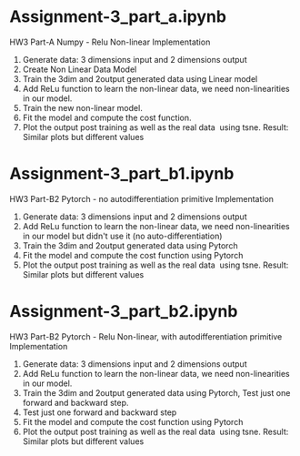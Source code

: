 # Assignment-3_part_a.ipynb
HW3 Part-A Numpy - Relu Non-linear Implementation 

1. Generate data: 3 dimensions input and 2 dimensions output 
2. Create Non Linear Data Model
3. Train the 3dim and 2output generated data using Linear model 
4. Add ReLu function to learn the non-linear data, we need non-linearities in our model.
5. Train the new non-linear model.
6. Fit the model and compute the cost function.
7. Plot the output post training as well as the real data  using tsne.
   Result: Similar plots but different values
 
# Assignment-3_part_b1.ipynb
HW3 Part-B2 Pytorch - no autodifferentiation primitive Implementation
1. Generate data: 3 dimensions input and 2 dimensions output 
2. Add ReLu function to learn the non-linear data, we need non-linearities in our model but didn't use it (no auto-differentiation)
3. Train the 3dim and 2output generated data using Pytorch
4. Fit the model and compute the cost function using Pytorch
5. Plot the output post training as well as the real data  using tsne.
   Result: Similar plots but different values

# Assignment-3_part_b2.ipynb
HW3 Part-B2 Pytorch - Relu Non-linear, with autodifferentiation primitive Implementation

1. Generate data: 3 dimensions input and 2 dimensions output 
2. Add ReLu function to learn the non-linear data, we need non-linearities in our model.
3. Train the 3dim and 2output generated data using Pytorch, Test just one forward and backward step.
4. Test just one forward and backward step
5. Fit the model and compute the cost function using Pytorch
6. Plot the output post training as well as the real data  using tsne.
   Result: Similar plots but different values
 
